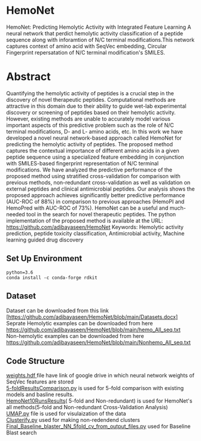# HemoNet

HemoNet: Predicting Hemolytic Activity with Integrated Feature Learning
A neural network that perdict hemolytic activity classification of a peptide sequence along with inforamtion of N/C terminal modifications.This network captures context of amino acid with SeqVec embedding, Circular Fingerprint repersatation of N/C terminal modification's SMILES.
# Abstract
Quantifying the hemolytic activity of peptides is a crucial step in the discovery of novel therapeutic peptides. Computational methods are attractive in this domain due to their ability to guide wet-lab experimental discovery or screening of peptides based on their hemolytic activity. However, existing methods are unable to accurately model various important aspects of this predictive problem such as the role of N/C terminal modifications, D- and L- amino acids, etc. In this work we have developed a novel neural network-based approach called HemoNet for predicting the hemolytic activity of peptides. The proposed method captures the contextual importance of different amino acids in a given peptide sequence using a specialized feature embedding in conjunction with SMILES-based fingerprint representation of N/C terminal modifications. We have analyzed the predictive performance of the proposed method using stratified cross-validation for comparison with previous methods, non-redundant cross-validation as well as validation on external peptides and clinical antimicrobial peptides. Our analysis shows the proposed approach achieves significantly better predictive performance (AUC-ROC of 88%) in comparison to previous approaches (HemoPI and HemoPred with AUC-ROC of 73%). HemoNet can be a useful and much-needed tool in the search for novel therapeutic peptides. The python implementation of the proposed method is available at the URL: https://github.com/adibayaseen/HemoNet
Keywords: Hemolytic activity prediction, peptide toxicity classification, Antimicrobial activity, Machine learning guided drug discovery
## Set Up Environment
```
python=3.6
conda install -c conda-forge rdkit
```
## Dataset
Dataset can be downloaded from this link [https://github.com/adibayaseen/HemoNet/blob/main/Datasets.docx]<br/>
Seprate Hemolytic examples can be downloaded from here https://github.com/adibayaseen/HemoNet/blob/main/hemo_All_seq.txt<br/>
Non-hemolytic examples can be downloaded from here https://github.com/adibayaseen/HemoNet/blob/main/Nonhemo_All_seq.txt <br/>
## Code Structure
[weights.hdf ](https://github.com/adibayaseen/HemoNet/blob/main/weights.hdf)file have link of google drive in which neural network weights  of SeqVec features are stored <br/>
[5-foldResultsComparison.py](https://github.com/adibayaseen/HemoNet/blob/b000b4522c3a0b64109db32b3667047804ef12d4/5-foldResultsComparison.py) is used for 5-fold comparison with existing models and basline results.<br/>
[HemoNet10RunsResults](https://github.com/adibayaseen/HemoNet/blob/code/HemoNet10RunsResults)( 5-fold and Non-redundant) is used for HemoNet's all methods(5-fold and Non-redundant Cross-Validation Analysis)<br/>
[UMAP.py](https://github.com/adibayaseen/HemoNet/blob/code/UMAP.py) file is used for visulaization of the data <br/>
[Clusterify.py](https://github.com/adibayaseen/HemoNet/blob/code/Clusterify.py) used for making non-redendend clusters <br/>
[Final_Baseline_blaster_NN_5fold_cv_from_output_files.py](https://github.com/adibayaseen/HemoNet/blob/code/Final_Baseline_blaster_NN_5fold_cv_from_output_files.py) used for Baseline Blast search <br/>
